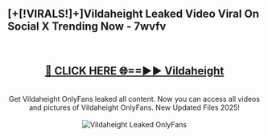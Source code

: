 <h2>[+[!VIRALS!]+]Vildaheight Leaked Video Viral On Social X Trending Now - 7wvfv</h2>
<br>
<div align="center">
<h2><a href="https://libra.edu.pl?Vildaheight" rel="nofollow">🔴 CLICK HERE 🌐==►► Vildaheight</a></h2>
<br>
Get Vildaheight OnlyFans leaked all content. Now you can access all videos and pictures of Vildaheight OnlyFans. New Updated Files 2025!
<br>
<br>
<a href="https://libra.edu.pl?Vildaheight" rel="nofollow" data-target="animated-image.originalLink"><img src="https://i.ibb.co.com/WyWwxjT/player-gif2.gif" alt="Vildaheight Leaked OnlyFans" style="max-width: 100%; display: inline-block;" data-target="animated-image.originalImage"></a>
</div>
<br>